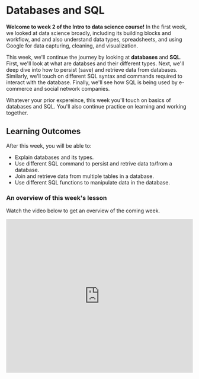 # Databases and SQL

**Welcome to week 2 of the Intro to data science course!** In the first week, we looked at data science broadly, including its building blocks and workflow, and and also understand data types, spreadsheets, and using Google for data capturing, cleaning, and visualization.

This week, we'll continue the journey by looking at **databases** and **SQL**. First, we'll look at what are databses and their different types. Next, we'll deep dive into how to persist (save) and retrieve data from databases. Similarly, we'll touch on different SQL syntax and commands required to interact with the database. Finally, we'll see how SQL is being used by e-commerce and social network companies. 

Whatever your prior expereince, this week you'll touch on basics of databases and SQL. You'll also continue practice on learning and working together.


## Learning Outcomes

After this week, you will be able to:

- Explain databases and its types.
- Use different SQL command to persist and retrive data to/from a database.
- Join and retrieve data from multiple tables in a database.
- Use different SQL functions to manipulate data in the database.


### An overview of this week's lesson

<aside>

Watch the video below to get an overview of the coming week.

</aside>
<div style="position: relative; padding-bottom: 56.25%; height: 0;"><iframe width="100%" height="415" src="https://www.loom.com/embed/b505baa6fd9740ad8976865d3c00c863?sid=e3a4917b-f7c5-4c8b-9669-be7da52b2743" title="Linking your CSS" frameborder="0" allow="accelerometer; autoplay; clipboard-write; encrypted-media; gyroscope; picture-in-picture" allowfullscreen></iframe></div>
<!-- 
<div style="position: relative; padding-bottom: 55.729166666666664%; height: 0;"><iframe src="https://www.loom.com/embed/b505baa6fd9740ad8976865d3c00c863?sid=e3a4917b-f7c5-4c8b-9669-be7da52b2743" frameborder="0" webkitallowfullscreen mozallowfullscreen allowfullscreen style="position: absolute; top: 0; left: 0; width: 100%; height: 100%;"></iframe></div> -->

<!-- <iframe width="470" height="402" src="https://edpuzzle.com/embed/assignments/66134b16ab0e5603c8f3d197/watch" frameborder="0" allowfullscreen></iframe> -->

